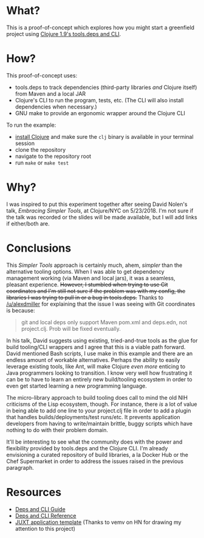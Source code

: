# What?
This is a proof-of-concept which explores how you might start a greenfield
project using [Clojure 1.9's tools.deps and CLI](https://clojure.org/guides/deps_and_cli).

# How?
This proof-of-concept uses:
- tools.deps to track dependencies (third-party libraries _and_ Clojure itself)
from Maven and a local JAR
- Clojure's CLI to run the program, tests, etc. (The CLI will also install
dependencies when necessary.)
- GNU make to provide an ergonomic wrapper around the Clojure CLI

To run the example:
- [install Clojure](https://clojure.org/guides/getting_started) and make sure the `clj` binary is available in your
terminal session
- clone the repository
- navigate to the repository root
- run `make` or `make test`

# Why?
I was inspired to put this experiment together after seeing David Nolen's talk,
_Embracing Simpler Tools_, at Clojure/NYC on 5/23/2018. I'm not sure if the
talk was recorded or the slides will be made available, but I will add links if
either/both are.

# Conclusions
This _Simpler Tools_ approach is certainly much, ahem, _simpler_ than the
alternative tooling options. When I was able to get dependency management
working (via Maven and local jars), it was a seamless, pleasant experience.
~~However, I stumbled when trying to use Git coordinates and I'm still not sure
if the problem was with my config, the libraries I was trying to pull in or a
bug in tools.deps.~~ Thanks to [/u/alexdmiller](https://old.reddit.com/user/alexdmiller) for explaining that the
issue I was seeing with Git coordinates is because:
> git and local deps only support Maven pom.xml and deps.edn, not project.clj.
> Prob will be fixed eventually.

In his talk, David suggests using existing, tried-and-true tools as the glue
for build tooling/CLI wrappers and I agree that this is a viable path forward.
David mentioned Bash scripts, I use make in this example and there are an
endless amount of workable alternatives. Perhaps the ability to easily leverage
existing tools, like Ant, will make Clojure _even more_ enticing to Java
programmers looking to transition. I know very well how frustrating it can be
to have to learn an entirely new build/tooling ecosystem in order to even get
started learning a new programming language.

The micro-library approach to build tooling does call to mind the old NIH
criticisms of the Lisp ecosystem, though. For instance, there _is_ a lot of
value in being able to add one line to your project.clj file in order to add a
plugin that handles builds/deployments/test runs/etc. It prevents application
developers from having to write/maintain brittle, buggy scripts which have
nothing to do with their problem domain.

It'll be interesting to see what the community does with the power and
flexibility provided by tools.deps and the Clojure CLI. I'm already envisioning
a curated repository of build libraries, a la Docker Hub or the Chef
Supermarket in order to address the issues raised in the previous paragraph.

# Resources
- [Deps and CLI Guide](https://clojure.org/guides/deps_and_cli)
- [Deps and CLI Reference](https://clojure.org/reference/deps_and_cli)
- [JUXT application template](https://github.com/juxt/edge) (Thanks to vemv on HN for drawing my attention to this project)
